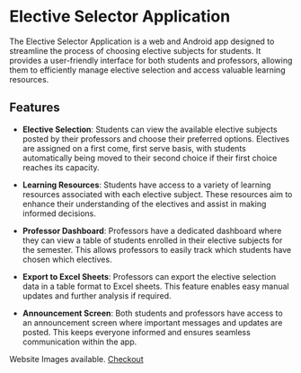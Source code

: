 # Elective Selector Application

The Elective Selector Application is a web and Android app designed to streamline the process of choosing elective subjects for students. It provides a user-friendly interface for both students and professors, allowing them to efficiently manage elective selection and access valuable learning resources.

## Features

- **Elective Selection**: Students can view the available elective subjects posted by their professors and choose their preferred options. Electives are assigned on a first come, first serve basis, with students automatically being moved to their second choice if their first choice reaches its capacity.

- **Learning Resources**: Students have access to a variety of learning resources associated with each elective subject. These resources aim to enhance their understanding of the electives and assist in making informed decisions.

- **Professor Dashboard**: Professors have a dedicated dashboard where they can view a table of students enrolled in their elective subjects for the semester. This allows professors to easily track which students have chosen which electives.

- **Export to Excel Sheets**: Professors can export the elective selection data in a table format to Excel sheets. This feature enables easy manual updates and further analysis if required.

- **Announcement Screen**: Both students and professors have access to an announcement screen where important messages and updates are posted. This keeps everyone informed and ensures seamless communication within the app.

Website Images available. [Checkout](https://github.com/sanskruti-shahu/ElectiveSelector/tree/main/src/website_images)

